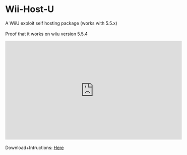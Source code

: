 # Wii-Host-U
A WiiU exploit self hosting package (works with 5.5.x)
<br>
<br>
Proof that it works on wiiu version 5.5.4
<iframe width="560" height="315" src="https://www.youtube.com/embed/vxgh_i4xZiw" frameborder="0" allow="accelerometer; autoplay; encrypted-media; gyroscope; picture-in-picture" allowfullscreen></iframe>
<br>
<br>
Download+Intructions:
<a href="https://github.com/CrafterPika/Wii-Host-U/releases">Here</a>
